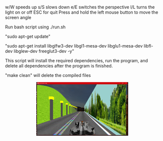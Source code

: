w/W speeds up
s/S slows down
e/E switches the perspective
l/L turns the light on or off
ESC for quit
Press and hold the left mouse button to move the screen angle

Run bash script using ./run.sh

"sudo apt-get update"

"sudo apt-get install libglfw3-dev libgl1-mesa-dev libglu1-mesa-dev libfl-dev libglew-dev freeglut3-dev -y"

This script will install the required dependencies, run the program, 
and delete all dependencies after the program is finished.


"make clean" will delete the compiled files

<p align="center">
  <img src="image.png" alt="居中图片示例" width="300">
</p>
